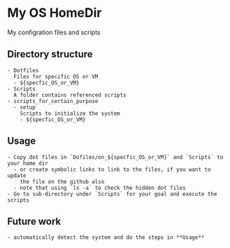 My OS HomeDir
=============

My configration files and scripts

## Directory structure
    - Dotfiles
      Files for specific OS or VM
      - ${specfic_OS_or_VM}
    - Scripts
      A folder contains referenced scripts
    - scripts_for_certain_purpose
      - setup
        Scripts to initialize the system
        - ${specfic_OS_or_VM}
## Usage
    - Copy dot files in `Dofiles/on_${specfic_OS_or_VM}` and `Scripts` to your home dir
      - or create symbolic links to link to the files, if you want to update
        the file on the github also
      - note that using `ls -a` to check the hidden dot files
    - Go to sub-directory under `Scripts` for your goal and execute the scripts

## Future work
    - automatically detect the system and do the steps in **Usage**
